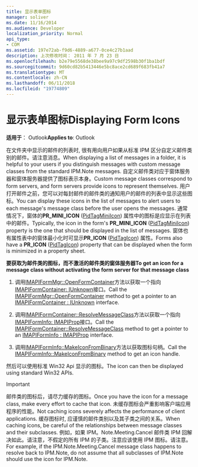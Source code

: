 ```yaml
---
title: 显示表单图标
manager: soliver
ms.date: 11/16/2014
ms.audience: Developer
localization_priority: Normal
api_type:
- COM
ms.assetid: 197e72ab-f9d6-4889-a677-0ce4c27b1aad
description: 上次修改时间： 2011 年 7 月 23 日
ms.openlocfilehash: b2e79e5568de38bee9a97c9df2598b30f1ba1bdf
ms.sourcegitcommit: 9d60cd82b5413446e5bc8ace2cd689f683fb41a7
ms.translationtype: MT
ms.contentlocale: zh-CN
ms.lasthandoff: 06/11/2018
ms.locfileid: "19774809"
---
```

# <a name="displaying-form-icons"></a><span data-ttu-id="a6ff5-103">显示表单图标</span><span class="sxs-lookup"><span data-stu-id="a6ff5-103">Displaying Form Icons</span></span>

  
  
<span data-ttu-id="a6ff5-104">**适用于**： Outlook</span><span class="sxs-lookup"><span data-stu-id="a6ff5-104">**Applies to**: Outlook</span></span> 
  
<span data-ttu-id="a6ff5-105">在文件夹中显示的邮件的列表时, 很有用向用户如果从标准 IPM 区分自定义邮件类别的邮件。请注意消息。</span><span class="sxs-lookup"><span data-stu-id="a6ff5-105">When displaying a list of messages in a folder, it is helpful to your users if you distinguish messages with custom message classes from the standard IPM.Note messages.</span></span> <span data-ttu-id="a6ff5-106">自定义邮件类对应于窗体服务器和窗体服务器提供了图标表示本身。</span><span class="sxs-lookup"><span data-stu-id="a6ff5-106">Custom message classes correspond to form servers, and form servers provide icons to represent themselves.</span></span> <span data-ttu-id="a6ff5-107">用户打开邮件之前，您可以对每封邮件的邮件类的通知用户的邮件的列表中显示这些图标。</span><span class="sxs-lookup"><span data-stu-id="a6ff5-107">You can display these icons in the list of messages to alert users to each message's message class before the user opens the messages.</span></span> <span data-ttu-id="a6ff5-108">通常情况下，窗体的**PR_MINI_ICON** ([PidTagMiniIcon](pidtagminiicon-canonical-property.md)) 属性中的图标是应显示在列表中的邮件。</span><span class="sxs-lookup"><span data-stu-id="a6ff5-108">Typically, the icon in the form's **PR_MINI_ICON** ([PidTagMiniIcon](pidtagminiicon-canonical-property.md)) property is the one that should be displayed in the list of messages.</span></span> <span data-ttu-id="a6ff5-109">窗体也有属性表中的窗体最小化时可显示**PR_ICON** ([PidTagIcon](pidtagicon-canonical-property.md)) 属性。</span><span class="sxs-lookup"><span data-stu-id="a6ff5-109">Forms also have a **PR_ICON** ([PidTagIcon](pidtagicon-canonical-property.md)) property that can be displayed when the form is minimized in a property sheet.</span></span>
  
 <span data-ttu-id="a6ff5-110">**要获取为邮件类的图标，而不激活的邮件类的窗体服务器**</span><span class="sxs-lookup"><span data-stu-id="a6ff5-110">**To get an icon for a message class without activating the form server for that message class**</span></span>
  
1. <span data-ttu-id="a6ff5-111">调用[IMAPIFormMgr::OpenFormContainer](imapiformmgr-openformcontainer.md)方法以获取一个指向[IMAPIFormContainer: IUnknown](imapiformcontaineriunknown.md)接口。</span><span class="sxs-lookup"><span data-stu-id="a6ff5-111">Call the [IMAPIFormMgr::OpenFormContainer](imapiformmgr-openformcontainer.md) method to get a pointer to an [IMAPIFormContainer : IUnknown](imapiformcontaineriunknown.md) interface.</span></span> 
    
2. <span data-ttu-id="a6ff5-112">调用[IMAPIFormContainer::ResolveMessageClass](imapiformcontainer-resolvemessageclass.md)方法以获取一个指向[IMAPIFormInfo: IMAPIProp](imapiforminfoimapiprop.md)接口。</span><span class="sxs-lookup"><span data-stu-id="a6ff5-112">Call the [IMAPIFormContainer::ResolveMessageClass](imapiformcontainer-resolvemessageclass.md) method to get a pointer to an [IMAPIFormInfo : IMAPIProp](imapiforminfoimapiprop.md) interface.</span></span> 
    
3. <span data-ttu-id="a6ff5-113">调用[IMAPIFormInfo::MakeIconFromBinary](imapiforminfo-makeiconfrombinary.md)方法以获取图标句柄。</span><span class="sxs-lookup"><span data-stu-id="a6ff5-113">Call the [IMAPIFormInfo::MakeIconFromBinary](imapiforminfo-makeiconfrombinary.md) method to get an icon handle.</span></span> 
    
<span data-ttu-id="a6ff5-114">然后可以使用标准 Win32 Api 显示的图标。</span><span class="sxs-lookup"><span data-stu-id="a6ff5-114">The icon can then be displayed using standard Win32 APIs.</span></span>
  
> [!IMPORTANT]
> <span data-ttu-id="a6ff5-115">邮件类的图标后，请尽力缓存的图标。</span><span class="sxs-lookup"><span data-stu-id="a6ff5-115">Once you have the icon for a message class, make every effort to cache that icon.</span></span> <span data-ttu-id="a6ff5-116">未缓存图标会严重影响客户端应用程序的性能。</span><span class="sxs-lookup"><span data-stu-id="a6ff5-116">Not caching icons severely affects the performance of client applications.</span></span> <span data-ttu-id="a6ff5-117">缓存图标时, 应谨慎的邮件类别以及其子类之间的关系。</span><span class="sxs-lookup"><span data-stu-id="a6ff5-117">When caching icons, be careful of the relationships between message classes and their subclasses.</span></span> <span data-ttu-id="a6ff5-118">例如，如果 IPM。Note.Meeting.Cancel 邮件类 IPM 回解决如此。请注意，不假定的所有 IPM 的子类。注意应该使用 IPM 图标。请注意。</span><span class="sxs-lookup"><span data-stu-id="a6ff5-118">For example, if the IPM.Note.Meeting.Cancel message class happens to resolve back to IPM.Note, do not assume that all subclasses of IPM.Note should use the icon for IPM.Note.</span></span> 
  

